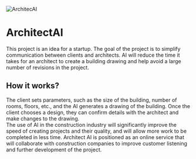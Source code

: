 ![ArchitecAI](https://github.com/DakariLuin/ArchitectAI/assets/144822309/428f03bd-e35e-4bcd-97e3-f8239e026ee4)
# ArchitectAI
This project is an idea for a startup. The goal of the project is to simplify communication between clients and architects. AI will reduce the time it takes for an architect to create a building drawing and help avoid a large number of revisions in the project.  
## How it works?
The client sets parameters, such as the size of the building, number of rooms, floors, etc., and the AI generates a drawing of the building. Once the client chooses a design, they can confirm details with the architect and make changes to the drawing.  
The use of AI in the construction industry will significantly improve the speed of creating projects and their quality, and will allow more work to be completed in less time. Architect AI is positioned as an online service that will collaborate with construction companies to improve customer listening and further development of the project.

